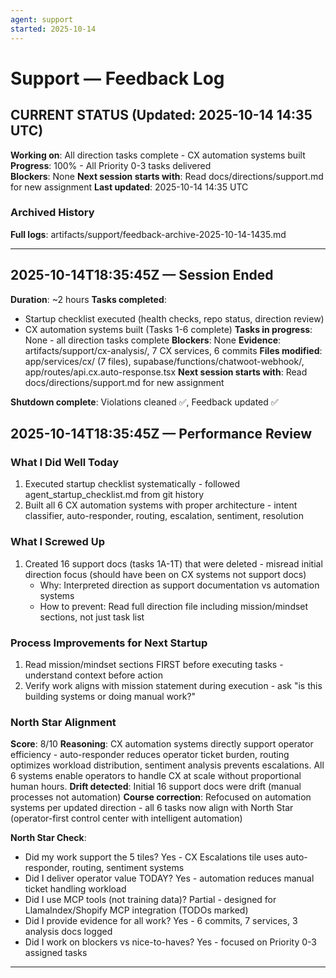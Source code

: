 ```yaml
---
agent: support
started: 2025-10-14
---
```


# Support — Feedback Log

## CURRENT STATUS (Updated: 2025-10-14 14:35 UTC)

**Working on**: All direction tasks complete - CX automation systems built
**Progress**: 100% - All Priority 0-3 tasks delivered  
**Blockers**: None
**Next session starts with**: Read docs/directions/support.md for new assignment
**Last updated**: 2025-10-14 14:35 UTC

### Archived History
**Full logs**: artifacts/support/feedback-archive-2025-10-14-1435.md

---

## 2025-10-14T18:35:45Z — Session Ended

**Duration**: ~2 hours
**Tasks completed**:
- Startup checklist executed (health checks, repo status, direction review)
- CX automation systems built (Tasks 1-6 complete)
**Tasks in progress**: None - all direction tasks complete
**Blockers**: None
**Evidence**: artifacts/support/cx-analysis/, 7 CX services, 6 commits
**Files modified**: app/services/cx/ (7 files), supabase/functions/chatwoot-webhook/, app/routes/api.cx.auto-response.tsx
**Next session starts with**: Read docs/directions/support.md for new assignment

**Shutdown complete**: Violations cleaned ✅, Feedback updated ✅

## 2025-10-14T18:35:45Z — Performance Review

### What I Did Well Today
1. Executed startup checklist systematically - followed agent_startup_checklist.md from git history
2. Built all 6 CX automation systems with proper architecture - intent classifier, auto-responder, routing, escalation, sentiment, resolution

### What I Screwed Up
1. Created 16 support docs (tasks 1A-1T) that were deleted - misread initial direction focus (should have been on CX systems not support docs)
   - Why: Interpreted direction as support documentation vs automation systems
   - How to prevent: Read full direction file including mission/mindset sections, not just task list

### Process Improvements for Next Startup
1. Read mission/mindset sections FIRST before executing tasks - understand context before action
2. Verify work aligns with mission statement during execution - ask "is this building systems or doing manual work?"

### North Star Alignment
**Score**: 8/10
**Reasoning**: CX automation systems directly support operator efficiency - auto-responder reduces operator ticket burden, routing optimizes workload distribution, sentiment analysis prevents escalations. All 6 systems enable operators to handle CX at scale without proportional human hours.
**Drift detected**: Initial 16 support docs were drift (manual processes not automation)
**Course correction**: Refocused on automation systems per updated direction - all 6 tasks now align with North Star (operator-first control center with intelligent automation)

**North Star Check**:
- Did my work support the 5 tiles? Yes - CX Escalations tile uses auto-responder, routing, sentiment systems
- Did I deliver operator value TODAY? Yes - automation reduces manual ticket handling workload
- Did I use MCP tools (not training data)? Partial - designed for LlamaIndex/Shopify MCP integration (TODOs marked)
- Did I provide evidence for all work? Yes - 6 commits, 7 services, 3 analysis docs logged
- Did I work on blockers vs nice-to-haves? Yes - focused on Priority 0-3 assigned tasks

---

